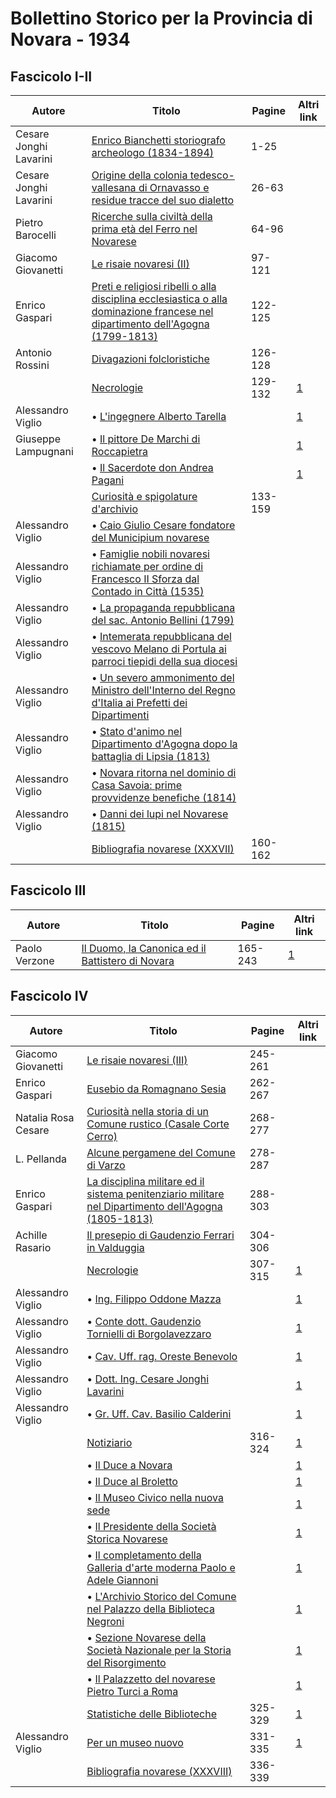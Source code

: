 # Bollettino Storico per la Provincia di Novara - 1934

## Fascicolo I-II

| Autore                 | Titolo                                                                                                                                                                              | Pagine  | Altri link                                             |
|------------------------|-------------------------------------------------------------------------------------------------------------------------------------------------------------------------------------|---------|--------------------------------------------------------|
| Cesare Jonghi Lavarini | [Enrico Bianchetti storiografo archeologo (1834-1894)](https://en.calameo.com/read/00726073520ca1ae4c5bc)                                                                           | 1-25    |                                                        |
| Cesare Jonghi Lavarini | [Origine della colonia tedesco-vallesana di Ornavasso e residue tracce del suo dialetto](https://en.calameo.com/read/00726073520ca1ae4c5bc)                                         | 26-63   |                                                        |
| Pietro Barocelli       | [Ricerche sulla civiltà della prima età del Ferro nel Novarese](https://en.calameo.com/read/00726073520ca1ae4c5bc)                                                                  | 64-96   |                                                        |
| Giacomo Giovanetti     | [Le risaie novaresi (II)](https://en.calameo.com/read/00726073520ca1ae4c5bc)                                                                                                        | 97-121  |                                                        |
| Enrico Gaspari         | [Preti e religiosi ribelli o alla disciplina ecclesiastica o alla dominazione francese nel dipartimento dell'Agogna (1799-1813)](https://en.calameo.com/read/00726073520ca1ae4c5bc) | 122-125 |                                                        |
| Antonio Rossini        | [Divagazioni folcloristiche](https://en.calameo.com/read/00726073520ca1ae4c5bc)                                                                                                     | 126-128 |                                                        |
|                        | [Necrologie](http://www.ssno.it/BSPNo/bspn_not34.html#341)                                                                                                                          | 129-132 | [1](https://en.calameo.com/read/00726073520ca1ae4c5bc) |
| Alessandro Viglio      | • [L'ingegnere Alberto Tarella](http://www.ssno.it/BSPNo/bspn_not34.html#341tar)                                                                                                    |         | [1](https://en.calameo.com/read/00726073520ca1ae4c5bc) |
| Giuseppe Lampugnani    | • [Il pittore De Marchi di Roccapietra](http://www.ssno.it/BSPNo/bspn_not34.html#341dem)                                                                                            |         | [1](https://en.calameo.com/read/00726073520ca1ae4c5bc) |
|                        | • [Il Sacerdote don Andrea Pagani](http://www.ssno.it/BSPNo/bspn_not34.html#341pag)                                                                                                 |         | [1](https://en.calameo.com/read/00726073520ca1ae4c5bc) |
|                        | [Curiosità e spigolature d'archivio](https://en.calameo.com/read/00726073520ca1ae4c5bc)                                                                                             | 133-159 |                                                        |
| Alessandro Viglio      | • [Caio Giulio Cesare fondatore del Municipium novarese](https://en.calameo.com/read/00726073520ca1ae4c5bc)                                                                         |         |                                                        |
| Alessandro Viglio      | • [Famiglie nobili novaresi richiamate per ordine di Francesco II Sforza dal Contado in Città (1535)](https://en.calameo.com/read/00726073520ca1ae4c5bc)                            |         |                                                        |
| Alessandro Viglio      | • [La propaganda repubblicana del sac. Antonio Bellini (1799)](https://en.calameo.com/read/00726073520ca1ae4c5bc)                                                                   |         |                                                        |
| Alessandro Viglio      | • [Intemerata repubblicana del vescovo Melano di Portula ai parroci tiepidi della sua diocesi](https://en.calameo.com/read/00726073520ca1ae4c5bc)                                   |         |                                                        |
| Alessandro Viglio      | • [Un severo ammonimento del Ministro dell'Interno del Regno d'Italia ai Prefetti dei Dipartimenti](https://en.calameo.com/read/00726073520ca1ae4c5bc)                              |         |                                                        |
| Alessandro Viglio      | • [Stato d'animo nel Dipartimento d'Agogna dopo la battaglia di Lipsia (1813)](https://en.calameo.com/read/00726073520ca1ae4c5bc)                                                   |         |                                                        |
| Alessandro Viglio      | • [Novara ritorna nel dominio di Casa Savoia: prime provvidenze benefiche (1814)](https://en.calameo.com/read/00726073520ca1ae4c5bc)                                                |         |                                                        |
| Alessandro Viglio      | • [Danni dei lupi nel Novarese (1815)](https://en.calameo.com/read/00726073520ca1ae4c5bc)                                                                                           |         |                                                        |
|                        | [Bibliografia novarese (XXXVII)](https://en.calameo.com/read/00726073520ca1ae4c5bc)                                                                                                 | 160-162 |                                                        |

## Fascicolo III

| Autore        | Titolo                                                                                                | Pagine  | Altri link                                             |
|---------------|-------------------------------------------------------------------------------------------------------|---------|--------------------------------------------------------|
| Paolo Verzone | [Il Duomo, la Canonica ed il Battistero di Novara](http://www.ssno.it/BSPNo/bspn_aromnov.html#XXVIII) | 165-243 | [1](https://en.calameo.com/read/007260735b9e3075f41b8) |

## Fascicolo IV

| Autore              | Titolo                                                                                                                                                    | Pagine  | Altri link                                             |
|---------------------|-----------------------------------------------------------------------------------------------------------------------------------------------------------|---------|--------------------------------------------------------|
| Giacomo Giovanetti  | [Le risaie novaresi (III)](https://en.calameo.com/read/0072607351fb22e1afe86)                                                                             | 245-261 |                                                        |
| Enrico Gaspari      | [Eusebio da Romagnano Sesia](https://en.calameo.com/read/0072607351fb22e1afe86)                                                                           | 262-267 |                                                        |
| Natalia Rosa Cesare | [Curiosità nella storia di un Comune rustico (Casale Corte Cerro)](https://en.calameo.com/read/0072607351fb22e1afe86)                                     | 268-277 |                                                        |
| L. Pellanda         | [Alcune pergamene del Comune di Varzo](https://en.calameo.com/read/0072607351fb22e1afe86)                                                                 | 278-287 |                                                        |
| Enrico Gaspari      | [La disciplina militare ed il sistema penitenziario militare nel Dipartimento dell'Agogna (1805-1813)](https://en.calameo.com/read/0072607351fb22e1afe86) | 288-303 |                                                        |
| Achille Rasario     | [Il presepio di Gaudenzio Ferrari in Valduggia](https://en.calameo.com/read/0072607351fb22e1afe86)                                                        | 304-306 |                                                        |
|                     | [Necrologie](http://www.ssno.it/BSPNo/bspn_not34.html#344a)                                                                                               | 307-315 | [1](https://en.calameo.com/read/0072607351fb22e1afe86) |
| Alessandro Viglio   | • [Ing. Filippo Oddone Mazza](http://www.ssno.it/BSPNo/bspn_not34.html#344odd)                                                                            |         | [1](https://en.calameo.com/read/0072607351fb22e1afe86) |
| Alessandro Viglio   | • [Conte dott. Gaudenzio Tornielli di Borgolavezzaro](http://www.ssno.it/BSPNo/bspn_not34.html#344tor)                                                    |         | [1](https://en.calameo.com/read/0072607351fb22e1afe86) |
| Alessandro Viglio   | • [Cav. Uff. rag. Oreste Benevolo](http://www.ssno.it/BSPNo/bspn_not34.html#344ben)                                                                       |         | [1](https://en.calameo.com/read/0072607351fb22e1afe86) |
| Alessandro Viglio   | • [Dott. Ing. Cesare Jonghi Lavarini](http://www.ssno.it/BSPNo/bspn_not34.html#344lav)                                                                    |         | [1](https://en.calameo.com/read/0072607351fb22e1afe86) |
| Alessandro Viglio   | • [Gr. Uff. Cav. Basilio Calderini](http://www.ssno.it/BSPNo/bspn_not34.html#344cal)                                                                      |         | [1](https://en.calameo.com/read/0072607351fb22e1afe86) |
|                     | [Notiziario](http://www.ssno.it/BSPNo/bspn_not34.html#344b)                                                                                               | 316-324 | [1](https://en.calameo.com/read/0072607351fb22e1afe86) |
|                     | • [Il Duce a Novara](http://www.ssno.it/BSPNo/bspn_not34.html#344dnov)                                                                                    |         | [1](https://en.calameo.com/read/0072607351fb22e1afe86) |
|                     | • [Il Duce al Broletto](http://www.ssno.it/BSPNo/bspn_not34.html#344dbro)                                                                                 |         | [1](https://en.calameo.com/read/0072607351fb22e1afe86) |
|                     | • [Il Museo Civico nella nuova sede](http://www.ssno.it/BSPNo/bspn_not34.html#344mus)                                                                     |         | [1](https://en.calameo.com/read/0072607351fb22e1afe86) |
|                     | • [Il Presidente della Società Storica Novarese](http://www.ssno.it/BSPNo/bspn_not34.html#344pssn)                                                        |         | [1](https://en.calameo.com/read/0072607351fb22e1afe86) |
|                     | • [Il completamento della Galleria d'arte moderna Paolo e Adele Giannoni](http://www.ssno.it/BSPNo/bspn_not34.html#344gall)                               |         | [1](https://en.calameo.com/read/0072607351fb22e1afe86) |
|                     | • [L'Archivio Storico del Comune nel Palazzo della Biblioteca Negroni](http://www.ssno.it/BSPNo/bspn_not34.html#344arch)                                  |         | [1](https://en.calameo.com/read/0072607351fb22e1afe86) |
|                     | • [Sezione Novarese della Società Nazionale per la Storia del Risorgimento](http://www.ssno.it/BSPNo/bspn_not34.html#344Nris)                             |         | [1](https://en.calameo.com/read/0072607351fb22e1afe86) |
|                     | • [Il Palazzetto del novarese Pietro Turci a Roma](http://www.ssno.it/BSPNo/bspn_not34.html#344turci)                                                     |         | [1](https://en.calameo.com/read/0072607351fb22e1afe86) |
|                     | [Statistiche delle Biblioteche](http://www.ssno.it/BSPNo/bspn_not34.html#344c)                                                                            | 325-329 | [1](https://en.calameo.com/read/0072607351fb22e1afe86) |
| Alessandro Viglio   | [Per un museo nuovo](http://www.ssno.it/BSPNo/bspn_not34.html#344d)                                                                                       | 331-335 | [1](https://en.calameo.com/read/0072607351fb22e1afe86) |
|                     | [Bibliografia novarese (XXXVIII)](https://en.calameo.com/read/0072607351fb22e1afe86)                                                                      | 336-339 |                                                        |
